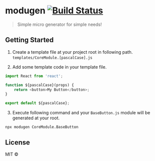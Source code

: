 # modugen [![Build Status](https://github.com/oyeharry/modugen/workflows/modugen-master/badge.svg)](https://github.com/oyeharry/modugen/actions?query=workflow%3Amodugen-master)

> Simple micro generator for simple needs!

## Getting Started

1. Create a template file at your project root in following path.
   `templates/CoreModule.[pascalCase].js`

2) Add some template code in your template file.

```javascript
import React from 'react';

function ${pascalCase}(props) {
    return <button>My Button</button>;
}

export default ${pascalCase};
```

3. Execute following command and your `BaseButton.js` module will be generated at your root.

```
npx modugen CoreModule.BaseButton
```

## License

MIT ©
